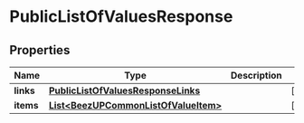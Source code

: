 
# PublicListOfValuesResponse

## Properties
Name | Type | Description | Notes
------------ | ------------- | ------------- | -------------
**links** | [**PublicListOfValuesResponseLinks**](PublicListOfValuesResponseLinks.md) |  |  [optional]
**items** | [**List&lt;BeezUPCommonListOfValueItem&gt;**](BeezUPCommonListOfValueItem.md) |  |  [optional]



